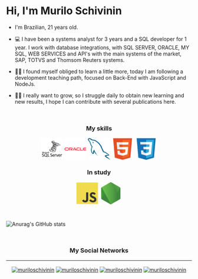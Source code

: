# Hi, I'm Murilo Schivinin

- I'm Brazilian, 21 years old.

- :computer: I have been a systems analyst for 3 years and a SQL developer for 1 year. I work with database integrations, with SQL SERVER, ORACLE, MY SQL, WEB SERVICES and API's with the main systems of the market, SAP, TOTVS and Thomsom Reuters systems.

- :man_student: I found myself obliged to learn a little more, today I am following a development teaching path, focused on Back-End with JavaScript and NodeJs.

- :woman_technologist:  I really want to grow, so I struggle daily to obtain new learning and new results, I hope I can contribute with several publications here.

<br>

<h3 align="center"> My skills </h3>
<p align="center">
<img align="center" src="https://raw.githubusercontent.com/devicons/devicon/master/icons/microsoftsqlserver/microsoftsqlserver-plain-wordmark.svg" alt="sqlserver" height="60" width="60"/>
<img align="center" src="https://raw.githubusercontent.com/devicons/devicon/master/icons/oracle/oracle-original.svg" alt="sqlserver" height="60" width="60"/>
<img align="center" src="https://raw.githubusercontent.com/devicons/devicon/master/icons/mysql/mysql-original.svg" alt="sqlserver" height="60" width="60"/>
<img align="center" src="https://raw.githubusercontent.com/devicons/devicon/master/icons/html5/html5-original.svg" alt="sqlserver" height="60" width="60"/>
<img align="center" src="https://raw.githubusercontent.com/devicons/devicon/master/icons/css3/css3-original.svg" alt="sqlserver" height="60" width="60"/>
</p>

<h3 align="center"> In study </h3>
<p align="center">
<img align="center" src="https://raw.githubusercontent.com/devicons/devicon/master/icons/javascript/javascript-original.svg" alt="sqlserver" height="60" width="60"/>
<img align="center" src="https://raw.githubusercontent.com/devicons/devicon/master/icons/nodejs/nodejs-original.svg" alt="sqlserver" height="60" width="60"/>
</p>

<br>

![Anurag's GitHub stats](https://github-readme-stats.vercel.app/api?username=MuriloSchivinin&show_icons=true&theme=highcontrast)

<br>

<h3 align="center"> My Social Networks </h3>
<hr>
<p align="center">
<a href="https://codepen.io/MuriloSchivinin" target="blank"><img align="center" src="https://cdn.jsdelivr.net/npm/simple-icons@3.0.1/icons/codepen.svg" alt="muriloschivinin" height="40" width="40" /></a>
<a href="http://linkedin.com/in/murilo-schivinin-742746196" target="_blank"><img align="center" src="https://cdn.jsdelivr.net/npm/simple-icons@3.0.1/icons/linkedin.svg" alt="muriloschivinin" height="40" width="40" /></a>
<a href="https://www.facebook.com/murilo.schivinin" target="_blank"><img align="center" src="https://cdn.jsdelivr.net/npm/simple-icons@3.0.1/icons/facebook.svg" alt="muriloschivinin" height="40" width="40" /></a>
<a href="https://www.instagram.com/muriloschivinin/" target="_blank"><img align="center" src="https://cdn.jsdelivr.net/npm/simple-icons@3.0.1/icons/instagram.svg" alt="muriloschivinin" height="40" width="40" /></a>
</p>
